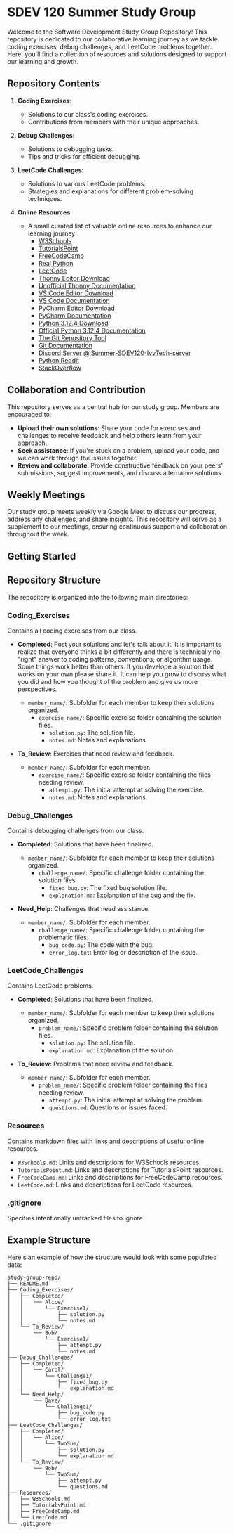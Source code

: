 # SDEV 120 Summer Study Group

Welcome to the Software Development Study Group Repository! This repository is dedicated to our collaborative learning journey as we tackle coding exercises, debug challenges, and LeetCode problems together. Here, you'll find a collection of resources and solutions designed to support our learning and growth.

## Repository Contents

1. **Coding Exercises**:
   - Solutions to our class's coding exercises.
   - Contributions from members with their unique approaches.

2. **Debug Challenges**:
   - Solutions to debugging tasks.
   - Tips and tricks for efficient debugging.

3. **LeetCode Challenges**:
   - Solutions to various LeetCode problems.
   - Strategies and explanations for different problem-solving techniques.

4. **Online Resources**:
   - A small curated list of valuable online resources to enhance our learning journey:
     - [W3Schools](https://www.w3schools.com)
     - [TutorialsPoint](https://www.tutorialspoint.com)
     - [FreeCodeCamp](https://www.freecodecamp.org)
     - [Real Python](https://realpython.com/)
     - [LeetCode](https://leetcode.com)
     - [Thonny Editor Download](https://thonny.org/)
     - [Unofficial Thonny Documentation](https://python.quectel.com/doc/Application_guide/en/dev-tools/Thonny/index.html)
     - [VS Code Editor Download](https://visualstudio.microsoft.com/downloads/)
     - [VS Code Documentation](https://code.visualstudio.com/docs)
     - [PyCharm Editor Download](https://www.jetbrains.com/pycharm/download/)
     - [PyCharm Documentation](https://www.jetbrains.com/help/pycharm/quick-start-guide.html)
     - [Python 3.12.4 Download](https://www.python.org/downloads/)
     - [Official Python 3.12.4 Documentation](https://docs.python.org/3.12/)
     - [The Git Repository Tool](https://www.git-scm.com/)
     - [Git Documentation](https://www.git-scm.com/book/en/v2)
     - [Discord Server @ Summer-SDEV120-IvyTech-server](https://discord.com/)
     - [Python Reddit](https://www.reddit.com/r/Python/)
     - [StackOverflow](https://stackoverflow.com/)

## Collaboration and Contribution

This repository serves as a central hub for our study group. Members are encouraged to:

- **Upload their own solutions**: Share your code for exercises and challenges to receive feedback and help others learn from your approach.
- **Seek assistance**: If you're stuck on a problem, upload your code, and we can work through the issues together.
- **Review and collaborate**: Provide constructive feedback on your peers' submissions, suggest improvements, and discuss alternative solutions.

## Weekly Meetings

Our study group meets weekly via Google Meet to discuss our progress, address any challenges, and share insights. This repository will serve as a supplement to our meetings, ensuring continuous support and collaboration throughout the week.

## Getting Started



## Repository Structure

The repository is organized into the following main directories:

### Coding_Exercises

Contains all coding exercises from our class.

- **Completed**: Post your solutions and let's talk about it. It is important to realize that everyone thinks a bit differently and there is technically no "right" answer to coding patterns, conventions, or algorithm usage. Some things work better than others. If you develope a solution that works on your own please share it. It can help you grow to discuss what you did and how you thought of the problem and give us more perspectives.
  - `member_name/`: Subfolder for each member to keep their solutions organized.
    - `exercise_name/`: Specific exercise folder containing the solution files.
      - `solution.py`: The solution file.
      - `notes.md`: Notes and explanations.

- **To_Review**: Exercises that need review and feedback.
  - `member_name/`: Subfolder for each member.
    - `exercise_name/`: Specific exercise folder containing the files needing review.
      - `attempt.py`: The initial attempt at solving the exercise.
      - `notes.md`: Notes and explanations.

### Debug_Challenges

Contains debugging challenges from our class.

- **Completed**: Solutions that have been finalized.
  - `member_name/`: Subfolder for each member to keep their solutions organized.
    - `challenge_name/`: Specific challenge folder containing the solution files.
      - `fixed_bug.py`: The fixed bug solution file.
      - `explanation.md`: Explanation of the bug and the fix.

- **Need_Help**: Challenges that need assistance.
  - `member_name/`: Subfolder for each member.
    - `challenge_name/`: Specific challenge folder containing the problematic files.
      - `bug_code.py`: The code with the bug.
      - `error_log.txt`: Error log or description of the issue.

### LeetCode_Challenges

Contains LeetCode problems.

- **Completed**: Solutions that have been finalized.
  - `member_name/`: Subfolder for each member to keep their solutions organized.
    - `problem_name/`: Specific problem folder containing the solution files.
      - `solution.py`: The solution file.
      - `explanation.md`: Explanation of the solution.

- **To_Review**: Problems that need review and feedback.
  - `member_name/`: Subfolder for each member.
    - `problem_name/`: Specific problem folder containing the files needing review.
      - `attempt.py`: The initial attempt at solving the problem.
      - `questions.md`: Questions or issues faced.

### Resources

Contains markdown files with links and descriptions of useful online resources.

- `W3Schools.md`: Links and descriptions for W3Schools resources.
- `TutorialsPoint.md`: Links and descriptions for TutorialsPoint resources.
- `FreeCodeCamp.md`: Links and descriptions for FreeCodeCamp resources.
- `LeetCode.md`: Links and descriptions for LeetCode resources.

### .gitignore

Specifies intentionally untracked files to ignore.

## Example Structure

Here's an example of how the structure would look with some populated data:

```plaintext
study-group-repo/
├── README.md
├── Coding_Exercises/
│   ├── Completed/
│   │   └── Alice/
│   │       └── Exercise1/
│   │           ├── solution.py
│   │           └── notes.md
│   └── To_Review/
│       └── Bob/
│           └── Exercise1/
│               ├── attempt.py
│               └── notes.md
├── Debug_Challenges/
│   ├── Completed/
│   │   └── Carol/
│   │       └── Challenge1/
│   │           ├── fixed_bug.py
│   │           └── explanation.md
│   └── Need_Help/
│       └── Dave/
│           └── Challenge1/
│               ├── bug_code.py
│               └── error_log.txt
├── LeetCode_Challenges/
│   ├── Completed/
│   │   └── Alice/
│   │       └── TwoSum/
│   │           ├── solution.py
│   │           └── explanation.md
│   └── To_Review/
│       └── Bob/
│           └── TwoSum/
│               ├── attempt.py
│               └── questions.md
├── Resources/
│   ├── W3Schools.md
│   ├── TutorialsPoint.md
│   ├── FreeCodeCamp.md
│   └── LeetCode.md
└── .gitignore
